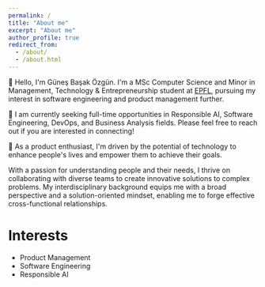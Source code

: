 ```yaml
---
permalink: /
title: "About me"
excerpt: "About me"
author_profile: true
redirect_from: 
  - /about/
  - /about.html
---
```

👋 Hello, I'm Güneş Başak Özgün. I'm a MSc Computer Science and Minor in Management, Technology & Entrepreneurship student at [EPFL](https://www.epfl.ch/en/), pursuing my interest in software engineering and product management further.

📢 I am currently seeking full-time opportunities in Responsible AI, Software Engineering, DevOps, and Business Analysis fields. Please feel free to reach out if you are interested in connecting!

🧠 As a product enthusiast, I'm driven by the potential of technology to enhance people's lives and empower them to achieve their goals. 

With a passion for understanding people and their needs, I thrive on collaborating with diverse teams to create innovative solutions to complex problems. My interdisciplinary background equips me with a broad perspective and a solution-oriented mindset, enabling me to forge effective cross-functional relationships.

Interests
=========

- Product Management
- Software Engineering
- Responsible AI
